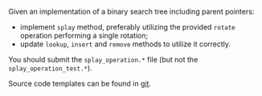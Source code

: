 Given an implementation of a binary search tree including parent pointers:
- implement `splay` method, preferably utilizing the provided `rotate` operation
  performing a single rotation;
- update `lookup`, `insert` and `remove` methods to utilize it correctly.

You should submit the `splay_operation.*` file (but not the
`splay_operation_test.*`).

Source code templates can be found in [git](https://gitlab.kam.mff.cuni.cz/datovky/assignments/-/tree/master).